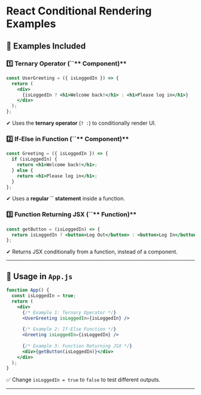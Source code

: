 # React Conditional Rendering Examples


## 📌 Examples Included

### 1️⃣ **Ternary Operator (**``** Component)**

```jsx
const UserGreeting = ({ isLoggedIn }) => {
  return (
    <div>
      {isLoggedIn ? <h1>Welcome back!</h1> : <h1>Please log in</h1>}
    </div>
  );
};
```

✔ Uses the **ternary operator** (`? :`) to conditionally render UI.

### 2️⃣ **If-Else in Function (**``** Component)**

```jsx
const Greeting = ({ isLoggedIn }) => {
  if (isLoggedIn) {
    return <h1>Welcome back!</h1>;
  } else {
    return <h1>Please log in</h1>;
  }
};
```

✔ Uses a **regular **``** statement** inside a function.

### 3️⃣ **Function Returning JSX (**``** Function)**

```jsx
const getButton = (isLoggedIn) => {
  return isLoggedIn ? <button>Log Out</button> : <button>Log In</button>;
};
```

✔ Returns JSX conditionally from a function, instead of a component.

---

## 🎯 Usage in `App.js`

```jsx
function App() {
  const isLoggedIn = true;
  return (
    <div>
      {/* Example 1: Ternary Operator */}
      <UserGreeting isLoggedIn={isLoggedIn} />
      
      {/* Example 2: If-Else Function */}
      <Greeting isLoggedIn={isLoggedIn} />
      
      {/* Example 3: Function Returning JSX */}
      <div>{getButton(isLoggedIn)}</div>
    </div>
  );
}
```

✅ Change `isLoggedIn = true` to `false` to test different outputs.

---

